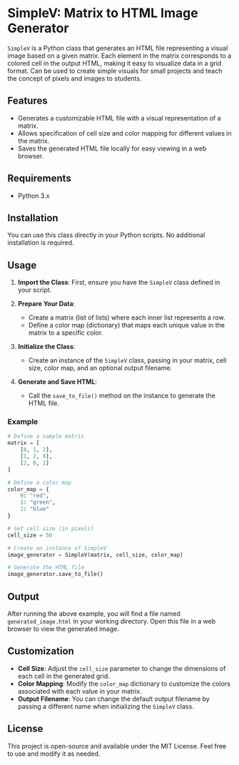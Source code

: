 # SimpleV: Matrix to HTML Image Generator

`SimpleV` is a Python class that generates an HTML file representing a visual image based on a given matrix. Each element in the matrix corresponds to a colored cell in the output HTML, making it easy to visualize data in a grid format. Can be used to create simple visuals for small projects and teach the concept of pixels and images to students.

## Features

- Generates a customizable HTML file with a visual representation of a matrix.
- Allows specification of cell size and color mapping for different values in the matrix.
- Saves the generated HTML file locally for easy viewing in a web browser.

## Requirements

- Python 3.x

## Installation

You can use this class directly in your Python scripts. No additional installation is required.

## Usage

1. **Import the Class**: First, ensure you have the `SimpleV` class defined in your script.

2. **Prepare Your Data**:
   - Create a matrix (list of lists) where each inner list represents a row.
   - Define a color map (dictionary) that maps each unique value in the matrix to a specific color.

3. **Initialize the Class**:
   - Create an instance of the `SimpleV` class, passing in your matrix, cell size, color map, and an optional output filename.

4. **Generate and Save HTML**:
   - Call the `save_to_file()` method on the instance to generate the HTML file.

### Example

```python
# Define a sample matrix
matrix = [
    [0, 1, 2],
    [1, 2, 0],
    [2, 0, 1]
]

# Define a color map
color_map = {
    0: "red",
    1: "green",
    2: "blue"
}

# Set cell size (in pixels)
cell_size = 50

# Create an instance of SimpleV
image_generator = SimpleV(matrix, cell_size, color_map)

# Generate the HTML file
image_generator.save_to_file()
```

## Output

After running the above example, you will find a file named `generated_image.html` in your working directory. Open this file in a web browser to view the generated image.

## Customization

- **Cell Size**: Adjust the `cell_size` parameter to change the dimensions of each cell in the generated grid.
- **Color Mapping**: Modify the `color_map` dictionary to customize the colors associated with each value in your matrix.
- **Output Filename**: You can change the default output filename by passing a different name when initializing the `SimpleV` class.

## License

This project is open-source and available under the MIT License. Feel free to use and modify it as needed.
